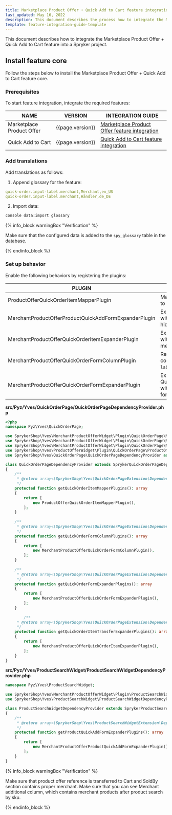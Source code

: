 ```yaml
---
title: Marketplace Product Offer + Quick Add to Cart feature integration
last_updated: May 16, 2022
description: This document describes the process how to integrate the Marketplace Product Offer + Quick Add to Cart feature into a Spryker project.
template: feature-integration-guide-template
---
```


This document describes how to integrate the Marketplace Product Offer + Quick Add to Cart feature into a Spryker project.

## Install feature core

Follow the steps below to install the Marketplace Product Offer + Quick Add to Cart feature core.

### Prerequisites

To start feature integration, integrate the required features:


| NAME | VERSION | INTEGRATION GUIDE |
| --------------- | ------- | ---------- |
| Marketplace Product Offer | {{page.version}} | [Marketplace Product Offer feature integration](/docs/marketplace/dev/feature-integration-guides/{{page.version}}/marketplace-product-offer-feature-integration.html) |
| Quick Add to Cart | {{page.version}} | [Quick Add to Cart feature integration](/docs/scos/dev/feature-integration-guides/{{page.version}}/quick-add-to-cart-feature-integration.html) |

### Add translations

Add translations as follows:

1. Append glossary for the feature:

```yaml
quick-order.input-label.merchant,Merchant,en_US
quick-order.input-label.merchant,Händler,de_DE
```

2. Import data:

```bash
console data:import glossary
```

{% info_block warningBox "Verification" %}

Make sure that the configured data is added to the `spy_glossary` table in the database.

{% endinfo_block %}

### Set up behavior

Enable the following behaviors by registering the plugins:

| PLUGIN                                                | DESCRIPTION                                                                               | PREREQUISITES | NAMESPACE                                                              |
|-------------------------------------------------------|-------------------------------------------------------------------------------------------|---------------|------------------------------------------------------------------------|
| ProductOfferQuickOrderItemMapperPlugin                | Maps product offer reference to QuickOrderItem transfer.                                  |               | SprykerShop\Yves\ProductOfferWidget\Plugin\QuickOrderPage              |
| MerchantProductOfferProductQuickAddFormExpanderPlugin | Expands `ProductQuickAddForm` with `product_offer_reference` hidden field.                |               | SprykerShop\Yves\MerchantProductOfferWidget\Plugin\ProductSearchWidget |
| MerchantProductOfferQuickOrderItemExpanderPlugin      | Expands provided ItemTransfer with `ProductOfferStorage` merchant reference.              |               | SprykerShop\Yves\MerchantProductOfferWidget\Plugin\QuickOrderPage      |
| MerchantProductOfferQuickOrderFormColumnPlugin        | Returns glossary key for column title `quick-order.input-label.merchant` to be displayed. |               | SprykerShop\Yves\MerchantProductOfferWidget\Plugin\QuickOrderPage      |
| MerchantProductOfferQuickOrderFormExpanderPlugin      | Expands QuickOrderItemEmbeddedForm with `product_offer_reference` form field.             |               | SprykerShop\Yves\MerchantProductOfferWidget\Plugin\QuickOrderPage      |


**src/Pyz/Yves/QuickOrderPage/QuickOrderPageDependencyProvider.php**

```php
<?php
namespace Pyz\Yves\QuickOrderPage;

use SprykerShop\Yves\MerchantProductOfferWidget\Plugin\QuickOrderPage\MerchantProductOfferQuickOrderFormColumnPlugin;
use SprykerShop\Yves\MerchantProductOfferWidget\Plugin\QuickOrderPage\MerchantProductOfferQuickOrderFormExpanderPlugin;
use SprykerShop\Yves\MerchantProductOfferWidget\Plugin\QuickOrderPage\MerchantProductOfferQuickOrderItemExpanderPlugin;
use SprykerShop\Yves\ProductOfferWidget\Plugin\QuickOrderPage\ProductOfferQuickOrderItemMapperPlugin;
use SprykerShop\Yves\QuickOrderPage\QuickOrderPageDependencyProvider as SprykerQuickOrderPageDependencyProvider;

class QuickOrderPageDependencyProvider extends SprykerQuickOrderPageDependencyProvider
{
    /**
     * @return array<\SprykerShop\Yves\QuickOrderPageExtension\Dependency\Plugin\QuickOrderItemMapperPluginInterface>
     */
    protected function getQuickOrderItemMapperPlugins(): array
    {
        return [
            new ProductOfferQuickOrderItemMapperPlugin(),
        ];
    }
    
    /**
     * @return array<\SprykerShop\Yves\QuickOrderPageExtension\Dependency\Plugin\QuickOrderFormColumnPluginInterface>
     */
    protected function getQuickOrderFormColumnPlugins(): array
    {
        return [
            new MerchantProductOfferQuickOrderFormColumnPlugin(),
        ];
    }
    
    /**
     * @return array<\SprykerShop\Yves\QuickOrderPageExtension\Dependency\Plugin\QuickOrderFormExpanderPluginInterface>
     */
    protected function getQuickOrderFormExpanderPlugins(): array
    {
        return [
            new MerchantProductOfferQuickOrderFormExpanderPlugin(),
        ];
    }
    
        /**
     * @return array<\SprykerShop\Yves\QuickOrderPageExtension\Dependency\Plugin\QuickOrderItemExpanderPluginInterface>
     */
    protected function getQuickOrderItemTransferExpanderPlugins(): array
    {
        return [
            new MerchantProductOfferQuickOrderItemExpanderPlugin(),
        ];
    }
}
```

**src/Pyz/Yves/ProductSearchWidget/ProductSearchWidgetDependencyProvider.php**

```php
namespace Pyz\Yves\ProductSearchWidget;

use SprykerShop\Yves\MerchantProductOfferWidget\Plugin\ProductSearchWidget\MerchantProductOfferProductQuickAddFormExpanderPlugin;
use SprykerShop\Yves\ProductSearchWidget\ProductSearchWidgetDependencyProvider as SprykerProductSearchWidgetDependencyProvider;

class ProductSearchWidgetDependencyProvider extends SprykerProductSearchWidgetDependencyProvider
{
    /**
     * @return array<\SprykerShop\Yves\ProductSearchWidgetExtension\Dependency\Plugin\ProductQuickAddFormExpanderPluginInterface>
     */
    protected function getProductQuickAddFormExpanderPlugins(): array
    {
        return [
            new MerchantProductOfferProductQuickAddFormExpanderPlugin(),
        ];
    }
}
```

{% info_block warningBox "Verification" %}

Make sure that product offer reference is transferred to Cart and SoldBy section contains proper merchant.
Make sure that you can see Merchant additional column, which contains merchant products after product search by sku.

{% endinfo_block %}
